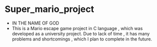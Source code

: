 # Super_mario_project 

- IN THE NAME OF GOD
- This is a Mario escape game project in C language , which was developed as a university project.
Due to lack of time , it has many problems and shortcomings , which I plan to complete in the future.
